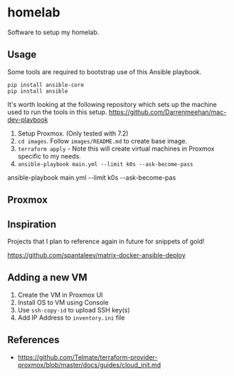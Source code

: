 # homelab

Software to setup my homelab.

## Usage

Some tools are required to bootstrap use of this Ansible playbook.

```shell
pip install ansible-core
pip install ansible
```

It's worth looking at the following repository which sets up the machine used to run the tools in this setup. https://github.com/Darrenmeehan/mac-dev-playbook

1. Setup Proxmox. (Only tested with 7.2)
1. `cd images`. Follow `images/README.md` to create base image.
1. `terraform apply` - Note this will create virtual machines in Proxmox specific to my needs.
1. `ansible-playbook main.yml --limit k0s --ask-become-pass`

ansible-playbook main.yml --limit k0s --ask-become-pas


## Proxmox

## Inspiration

Projects that I plan to reference again in future for snippets of gold!

https://github.com/spantaleev/matrix-docker-ansible-deploy


## Adding a new VM

1. Create the VM in Proxmox UI
1. Install OS to VM using Console
1. Use `ssh-copy-id` to upload SSH key(s)
1. Add IP Address to `inventory.ini` file


## References

- https://github.com/Telmate/terraform-provider-proxmox/blob/master/docs/guides/cloud_init.md
